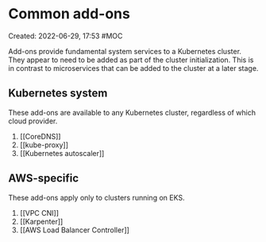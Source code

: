 # Common add-ons
Created: 2022-06-29, 17:53
#MOC

Add-ons provide fundamental system services to a Kubernetes cluster.  They appear to need to be added as part of the cluster initialization.  This is in contrast to microservices that can be added to the cluster at a later stage.

## Kubernetes system
These add-ons are available to any Kubernetes cluster, regardless of which cloud provider.

1. [[CoreDNS]]
2. [[kube-proxy]]
3. [[Kubernetes autoscaler]]

## AWS-specific
These add-ons apply only to clusters running on EKS.

1. [[VPC CNI]]
2. [[Karpenter]]
3. [[AWS Load Balancer Controller]]